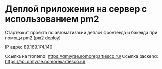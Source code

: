 # Деплой приложения на сервер с использованием pm2

Стартеркит проекта по автоматизации деплоя фронтенда и бэкенда при помощи pm2 (pm2 deploy)

IP адрес 89.169.174.140 

Ссылка на frontend: https://dmlyrae.nomorepartiesco.ru/
Ссылка backend: https://api.dmlyrae.nomorepartiesco.ru/
